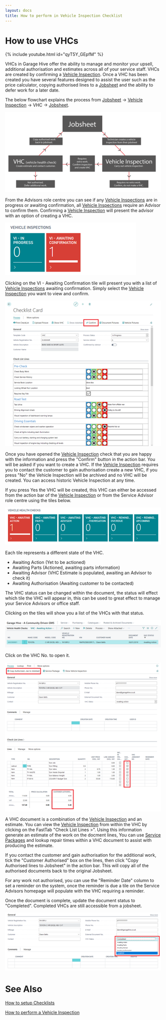```yaml
---
layout: docs
title: How to perform in Vehicle Inspection Checklist
---
```

# How to use VHCs 
{% include youtube.html id="qyT5Y_GEpfM" %}

VHCs in Garage Hive offer the ability to manage and monitor your upsell, additional authorisation and estimates across all of your service staff. VHCs are created by confirming a [Vehicle Inspection](https://docs.garagehive.co.uk/docs/garagehive-technicians-vehicle-inspections.html "How to perform a Vehicle Inspection"). Once a VHC has been created you have several features designed to assist the user such as the price calculator, copying authorised lines to a [Jobsheet](https://docs.garagehive.co.uk/docs/garagehive-jobsheet-create.html "How to create a jobsheet") and the ability to defer work for a later date. 

The below flowchart explains the process from [Jobsheet](https://docs.garagehive.co.uk/docs/garagehive-jobsheet-create.html "How to create a jobsheet") -> [Vehicle Inspection](https://docs.garagehive.co.uk/docs/garagehive-technicians-vehicle-inspections.html "How to perform a Vehicle Inspection") -> VHC -> [Jobsheet](https://docs.garagehive.co.uk/docs/garagehive-jobsheet-create.html "How to create a jobsheet"). 

![](media/garagehive-vhc-flowchart.png)

From the Advisors role centre you can see if any [Vehicle Inspections](https://docs.garagehive.co.uk/docs/garagehive-technicians-vehicle-inspections.html "How to perform a Vehicle Inspection") are in progress or awaiting confirmation, all [Vehicle Inspections](https://docs.garagehive.co.uk/docs/garagehive-technicians-vehicle-inspections.html "How to perform a Vehicle Inspection") require an Advisor to confirm them. Confirming a [Vehicle Inspection](https://docs.garagehive.co.uk/docs/garagehive-technicians-vehicle-inspections.html "How to perform a Vehicle Inspection") will present the advisor with an option of creating a VHC. 

![](media/garagehive-vhc-vi-tile.png)

Clicking on the VI - Awaiting Confirmation tile will present you with a list of [Vehicle Inspections](https://docs.garagehive.co.uk/docs/garagehive-technicians-vehicle-inspections.html "How to perform a Vehicle Inspection") awaiting confirmation. Simply select the [Vehicle Inspection](https://docs.garagehive.co.uk/docs/garagehive-technicians-vehicle-inspections.html "How to perform a Vehicle Inspection") you want to view and confirm.

![](media/garagehive-vhc-confirm.png)

Once you have opened the [Vehicle Inspection](https://docs.garagehive.co.uk/docs/garagehive-technicians-vehicle-inspections.html "How to perform a Vehicle Inspection") check that you are happy with the information and press the "Confirm" button in the action bar. You will be asked if you want to create a VHC. If the [Vehicle Inspection](https://docs.garagehive.co.uk/docs/garagehive-technicians-vehicle-inspections.html "How to perform a Vehicle Inspection") requires you to contact the customer to gain authorisation create a new VHC, if you press "No" the Vehicle Inspection will be archived and no VHC will be created. You can access historic Vehicle Inspection at any time. 

If you press Yes the VHC will be created, this VHC can either be accessed from the action bar of the [Vehicle Inspection](https://docs.garagehive.co.uk/docs/garagehive-technicians-vehicle-inspections.html "How to perform a Vehicle Inspection") or from the Service Advisor role centre using the tiles below. 

![](media/garagehive-vhc-tile.png)

Each tile represents a different state of the VHC. 

* Awaiting Action (Yet to be actioned)
* Awaiting Parts (Actioned, awaiting parts information)
* Awaiting Advisor (VHC Estimate is populated, awaiting an Advisor to check it)
* Awaiting Authorisation (Awaiting customer to be contacted)

The VHC status can be changed within the document, the status will effect which tile the VHC will appear in, this can be used to great effect to manage your Service Advisors or office staff. 

Clicking on the tiles will show you a list of the VHCs with that status. 

![](media/garagehive-vhc-list.png)

Click on the VHC No. to open it. 

![](media/garagehive-vhc-authorise.png)

A VHC document is a combination of the [Vehicle Inspection](https://docs.garagehive.co.uk/docs/garagehive-technicians-vehicle-inspections.html "How to perform a Vehicle Inspection") and an estimate. You can view the [Vehicle Inspection](https://docs.garagehive.co.uk/docs/garagehive-technicians-vehicle-inspections.html "How to perform a Vehicle Inspection") from within the VHC by clicking on the FastTab "Check List Lines >". Using this information generate an estimate of the work on the docment lines, You can use [Service Packages](https://docs.garagehive.co.uk/docs/garagehive-service-packages.html "Service Packages") and lookup repair times within a VHC document to assist with producing the estimate. 

If you contact the customer and gain authorisation for the additional work, tick the "Customer Authorised" box on the lines, then click "Copy Authorised lines to Jobsheet" in the action bar. This will copy all of the authorised documents back to the original Jobsheet. 

For any work not authorised, you can use the "Reminder Date" column to set a reminder on the system, once the reminder is due a tile on the Service Advisors homepage will populate with the VHC requiring a reminder. 

Once the document is complete, update the document status to "Completed". Completed VHCs are still accessible from a jobsheet. 

![](media/garagehive-vhc-status.png)


# See Also
[How to setup Checklists](https://docs.garagehive.co.uk/docs/garagehive-checklist-how-to-create.html "How to setup Checklists in Garage Hive")

[How to perform a Vehicle Inspection](https://docs.garagehive.co.uk/docs/garagehive-technicians-vehicle-inspections.html "How to perform a Vehicle Inspection")
